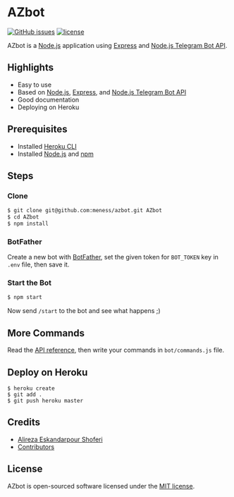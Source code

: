 # AZbot
[![GitHub issues](https://img.shields.io/github/issues/meness/azbot.svg)](https://github.com/meness/azbot/issues)
[![license](https://img.shields.io/github/license/mashape/apistatus.svg)](https://github.com/meness/azbot/blob/master/LICENSE)

AZbot is a [Node.js](https://nodejs.org/) application using [Express](https://expressjs.com/) and [Node.js Telegram Bot API](https://github.com/yagop/node-telegram-bot-api/).

## Highlights
* Easy to use
* Based on [Node.js](https://nodejs.org/), [Express](https://expressjs.com/), and [Node.js Telegram Bot API](https://github.com/yagop/node-telegram-bot-api/)
* Good documentation
* Deploying on Heroku

## Prerequisites
* Installed [Heroku CLI](https://cli.heroku.com/)
* Installed [Node.js](https://nodejs.org/) and [npm](https://www.npmjs.com/)

## Steps

### Clone
```sh
$ git clone git@github.com:meness/azbot.git AZbot
$ cd AZbot
$ npm install
```

### BotFather
Create a new bot with [BotFather](https://telegram.me/BotFather), set the given token for `BOT_TOKEN` key in `.env` file, then save it.

### Start the Bot
```sh
$ npm start
```

Now send `/start` to the bot and see what happens ;)

## More Commands
Read the [API reference](https://github.com/yagop/node-telegram-bot-api/blob/release/doc/api.md), then write your commands in `bot/commands.js` file.

## Deploy on Heroku
```
$ heroku create
$ git add .
$ git push heroku master
```

## Credits

* [Alireza Eskandarpour Shoferi](https://about.me/meness)
* [Contributors](https://github.com/meness/verifi/graphs/contributors)

## License
AZbot is open-sourced software licensed under the [MIT license](http://opensource.org/licenses/MIT).

